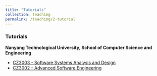 ```yaml
---
title: "Tutorials"
collection: teaching
permalink: /teaching/2-tutorial
---
```

### Tutorials
**Nanyang Technological University, School of Computer Science and Engineering**
* [CZ3003 - Software Systems Analysis and Design](https://scse.ntu.edu.sg/Programmes/CurrentStudents/Undergraduate/sw3/Pages/Teaching.aspx)
* [CZ3002 - Advanced Software Engineering](https://scse.ntu.edu.sg/Programmes/CurrentStudents/Undergraduate/Documents/2020/CourseDetails/Year3/CZ3002%20Advanced%20Software%20Engineering.pdf)